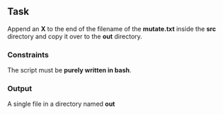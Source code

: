## Task

Append an **X** to the end of the filename of the **mutate.txt** inside the **src** directory and copy it over to the **out** directory.

### Constraints

The script must be **purely written in bash**.

### Output

A single file in a directory named **out**